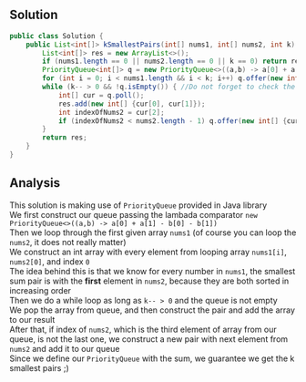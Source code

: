 ## Solution 
```java
public class Solution {
    public List<int[]> kSmallestPairs(int[] nums1, int[] nums2, int k) {
        List<int[]> res = new ArrayList<>();
        if (nums1.length == 0 || nums2.length == 0 || k == 0) return res;
        PriorityQueue<int[]> q = new PriorityQueue<>((a,b) -> a[0] + a[1] - b[0] - b[1]);
        for (int i = 0; i < nums1.length && i < k; i++) q.offer(new int[] {nums1[i], nums2[0], 0}); //The index is always 0 here
        while (k-- > 0 && !q.isEmpty()) { //Do not forget to check the value of k
            int[] cur = q.poll();
            res.add(new int[] {cur[0], cur[1]});
            int indexOfNums2 = cur[2];
            if (indexOfNums2 < nums2.length - 1) q.offer(new int[] {cur[0], nums2[++indexOfNums2], indexOfNums2});
        }
        return res;
    } 
}
```

## Analysis 
This solution is making use of `PriorityQueue` provided in Java library   
We first construct our queue passing the lambada comparator `new PriorityQueue<>((a,b) -> a[0] + a[1] - b[0] - b[1])`  
Then we loop through the first given array `nums1` (of course you can loop the `nums2`, it does not really matter)  
We construct an int array with every element from looping array `nums1[i]`,  `nums2[0]`, and index `0`  
The idea behind this is that we know for every number in `nums1`, the smallest sum pair is with the **first** element in `nums2`, because they are both sorted in increasing order  
Then we do a while loop as long as `k-- > 0` and the queue is not empty  
We pop the array from queue, and then construct the pair and add the array to our result  
After that, if index of `nums2`, which is the third element of array from our queue, is not the last one, we construct a new pair with next element from `nums2` and add it to our queue  
Since we define our `PriorityQueue` with the sum, we guarantee we get the k smallest pairs  ;)  